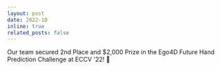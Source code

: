 ```yaml
---
layout: post
date: 2022-10
inline: true
related_posts: false
---
```


Our team secured 2nd Place and $2,000 Prize in the Ego4D Future Hand Prediction Challenge at ECCV '22! :2nd_place_medal:
